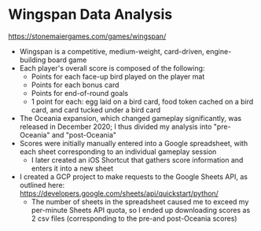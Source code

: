 # Wingspan Data Analysis

https://stonemaiergames.com/games/wingspan/

- Wingspan is a competitive, medium-weight, card-driven, engine-building board game
- Each player's overall score is composed of the following:
    - Points for each face-up bird played on the player mat
    - Points for each bonus card
    - Points for end-of-round goals
    - 1 point for each: egg laid on a bird card, food token cached on a bird card, and card tucked under a bird card
- The Oceania expansion, which changed gameplay significantly, was released in December 2020; I thus divided my analysis into "pre-Oceania" and "post-Oceania"
- Scores were initially manually entered into a Google spreadsheet, with each sheet corresponding to an individual gameplay session
    - I later created an iOS Shortcut that gathers score information and enters it into a new sheet
- I created a GCP project to make requests to the Google Sheets API, as outlined here: https://developers.google.com/sheets/api/quickstart/python/
    - The number of sheets in the spreadsheet caused me to exceed my per-minute Sheets API quota, so I ended up downloading scores as 2 csv files (corresponding to the pre-and post-Oceania scores)
